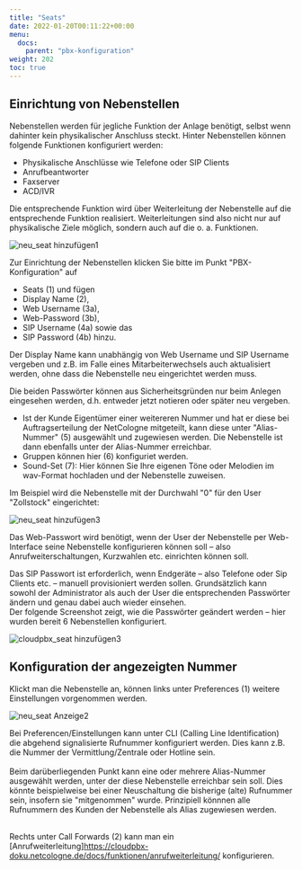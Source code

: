 ```yaml
---
title: "Seats"
date: 2022-01-20T00:11:22+00:00
menu:
  docs:
    parent: "pbx-konfiguration"
weight: 202
toc: true
---
```


## Einrichtung von Nebenstellen 

Nebenstellen werden für jegliche Funktion der Anlage benötigt, selbst wenn dahinter kein physikalischer Anschluss steckt. Hinter Nebenstellen können folgende Funktionen konfiguriert werden:

* Physikalische Anschlüsse wie Telefone oder SIP Clients
* Anrufbeantworter
* Faxserver
* ACD/IVR

Die entsprechende Funktion wird über Weiterleitung der Nebenstelle auf die entsprechende Funktion realisiert. Weiterleitungen sind also nicht nur auf physikalische Ziele möglich, sondern auch auf die o. a. Funktionen. 

![neu_seat hinzufügen1](https://user-images.githubusercontent.com/98753538/234775953-f92d5957-e58d-4a0e-8b7f-d82df7fcd25a.jpg)

Zur Einrichtung der Nebenstellen klicken Sie bitte im Punkt "PBX-Konfiguration" auf <br>

* Seats (1) und fügen <br>
* Display Name (2), <br>
* Web Username (3a), <br>
* Web-Password (3b), <br>
* SIP Username (4a) sowie das <br>
* SIP Password (4b) hinzu. <br>

Der Display Name kann unabhängig von Web Username und SIP Username vergeben und z.B. im Falle eines Mitarbeiterwechsels auch aktualisiert werden, ohne dass die Nebenstelle neu eingerichtet werden muss. <br>

Die beiden Passwörter können aus Sicherheitsgründen nur beim Anlegen eingesehen werden, d.h. entweder jetzt notieren oder später neu vergeben. <br>

* Ist der Kunde Eigentümer einer weitereren Nummer und hat er diese bei Auftragserteilung der NetCologne mitgeteilt, kann diese unter "Alias-Nummer" (5) ausgewählt und zugewiesen werden. Die Nebenstelle ist dann ebenfalls unter der Alias-Nummer erreichbar. <br>
* Gruppen können hier (6) konfiguriet werden. <br>
* Sound-Set (7): Hier können Sie Ihre eigenen Töne oder Melodien im wav-Format hochladen und der Nebenstelle zuweisen. <br>

Im Beispiel wird die Nebenstelle mit der Durchwahl "0" für den User "Zollstock" eingerichtet:

![neu_seat hinzufügen3](https://user-images.githubusercontent.com/98753538/234779142-f90019a9-7a45-49b5-a3ef-30b7f9576b56.jpg)

Das Web-Passwort wird benötigt, wenn der User der Nebenstelle per Web-Interface seine Nebenstelle konfigurieren können soll – also Anrufweiterschaltungen, Kurzwahlen etc. einrichten können soll.

Das SIP Passwort ist erforderlich, wenn Endgeräte – also Telefone oder Sip Clients etc. – manuell provisioniert werden sollen. Grundsätzlich kann sowohl der Administrator als auch der User die entsprechenden Passwörter ändern und genau dabei auch wieder einsehen. 
<br>
Der folgende Screenshot zeigt, wie die Passwörter geändert werden – hier wurden bereit 6 Nebenstellen konfiguriert. 

![cloudpbx_seat hinzufügen3](https://user-images.githubusercontent.com/98753538/157044723-2df6568d-81a5-48e2-bec1-7db413f34a1d.jpg)


## Konfiguration der angezeigten Nummer

Klickt man die Nebenstelle an, können links unter Preferences (1) weitere Einstellungen vorgenommen werden. <br>

![neu_seat Anzeige2](https://user-images.githubusercontent.com/98753538/234835421-d3c311b6-04ca-4d27-992e-0c0e50da39bf.jpg)

Bei Preferencen/Einstellungen kann unter CLI (Calling Line Identification) die abgehend signalisierte Rufnummer konfiguriert werden. Dies kann z.B. die Nummer der Vermittlung/Zentrale oder Hotline sein. <br>
 <br>
Beim darüberliegenden Punkt kann eine oder mehrere Alias-Nummer ausgewählt werden, unter der diese Nebenstelle erreichbar sein soll. Dies könnte beispielweise bei einer Neuschaltung die bisherige (alte) Rufnummer sein, insofern sie "mitgenommen" wurde. Prinzipiell könnnen alle Rufnummern des Kunden der Nebenstelle als Alias zugewiesen werden. <br>
<br>

Rechts unter Call Forwards (2) kann man ein [Anrufweiterleitung]https://cloudpbx-doku.netcologne.de/docs/funktionen/anrufweiterleitung/ konfigurieren.
